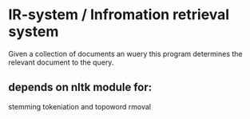 # IR-system / Infromation retrieval system
Given a collection of documents an wuery this program determines the relevant document to the query.

## depends on nltk module for:
stemming
tokeniation and 
topoword rmoval


